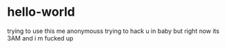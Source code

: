 # hello-world
trying to use this
me anonymouss trying to hack u in baby
but right now its 3AM and i m fucked up
